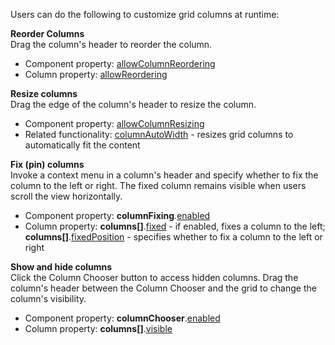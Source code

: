 Users can do the following to customize grid columns at runtime:

**Reorder Columns**         
Drag the column's header to reorder the column.

* Component property: [allowColumnReordering](/Documentation/ApiReference/UI_Components/dxDataGrid/Configuration/#allowColumnReordering)
* Column property: [allowReordering](/Documentation/ApiReference/UI_Components/dxDataGrid/Configuration/columns/#allowReordering)

**Resize columns**         
Drag the edge of the column's header to resize the column.

* Component property: [allowColumnResizing](/Documentation/ApiReference/UI_Components/dxDataGrid/Configuration/#allowColumnResizing)
* Related functionality:  [columnAutoWidth](/Documentation/ApiReference/UI_Components/dxDataGrid/Configuration/#columnAutoWidth) - resizes grid columns to automatically fit the content

**Fix (pin) columns**         
Invoke a context menu in a column's header and specify whether to fix the column to the left or right. The fixed column remains visible when users scroll the view horizontally.

* Component property: **columnFixing**.[enabled](/Documentation/ApiReference/UI_Components/dxDataGrid/Configuration/columnFixing/#enabled)
* Column property: **columns[]**.[fixed](/Documentation/ApiReference/UI_Components/dxDataGrid/Configuration/columns/#fixed) - if enabled, fixes a column to the left; **columns[]**.[fixedPosition](/Documentation/ApiReference/UI_Components/dxDataGrid/Configuration/columns/#fixedPosition) - specifies whether to fix a column to the left or right

**Show and hide columns**        
Click the Column Chooser button to access hidden columns. Drag the column's header between the Column Chooser and the grid to change the column's visibility.

* Component property: **columnChooser**.[enabled](/Documentation/ApiReference/UI_Components/dxDataGrid/Configuration/columnChooser/#enabled)
* Column property: **columns[]**.[visible](/Documentation/ApiReference/UI_Components/dxDataGrid/Configuration/columns/#visible)
